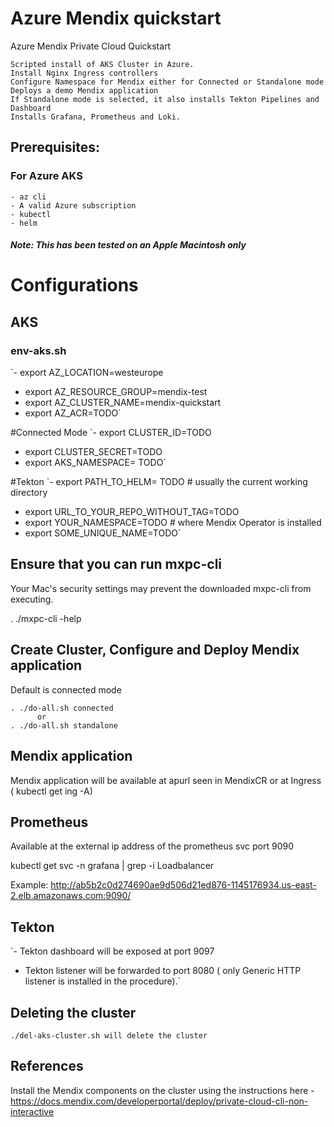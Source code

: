 

# Azure Mendix quickstart
Azure Mendix Private Cloud Quickstart

    Scripted install of AKS Cluster in Azure.
    Install Nginx Ingress controllers
    Configure Namespace for Mendix either for Connected or Standalone mode
    Deploys a demo Mendix application
    If Standalone mode is selected, it also installs Tekton Pipelines and Dashboard
    Installs Grafana, Prometheus and Loki.


## Prerequisites:

### For Azure AKS
    - az cli 
    - A valid Azure subscription
    - kubectl
    - helm

##### Note: This has been tested on an Apple Macintosh only

# Configurations

## AKS
### env-aks.sh

  `- export AZ_LOCATION=westeurope
  - export AZ_RESOURCE_GROUP=mendix-test
  - export AZ_CLUSTER_NAME=mendix-quickstart
  - export AZ_ACR=TODO`

#Connected Mode
 `- export CLUSTER_ID=TODO
 - export CLUSTER_SECRET=TODO
 - export AKS_NAMESPACE= TODO`

#Tekton
 `- export PATH_TO_HELM= TODO # usually the current working directory
 - export URL_TO_YOUR_REPO_WITHOUT_TAG=TODO
 - export YOUR_NAMESPACE=TODO # where Mendix Operator is installed
 - export SOME_UNIQUE_NAME=TODO`


## Ensure that you can run mxpc-cli
Your Mac's security settings may prevent the downloaded mxpc-cli from executing.

. ./mxpc-cli -help

## Create Cluster, Configure and Deploy Mendix application

Default is connected mode

    . ./do-all.sh connected
          or
    . ./do-all.sh standalone

## Mendix application
Mendix application will be available at apurl seen in MendixCR or at Ingress ( kubectl get ing -A)

## Prometheus
Available at the external ip address of the prometheus svc port 9090

kubectl get svc -n grafana | grep -i Loadbalancer

Example:
http://ab5b2c0d274690ae9d506d21ed876-1145176934.us-east-2.elb.amazonaws.com:9090/


## Tekton
  `- Tekton dashboard will be exposed at port 9097
  - Tekton listener will be forwarded to port 8080 ( only Generic HTTP listener is installed in the procedure).`

## Deleting the cluster

`./del-aks-cluster.sh will delete the cluster`

## References
Install the Mendix components on the cluster using the instructions here - https://docs.mendix.com/developerportal/deploy/private-cloud-cli-non-interactive